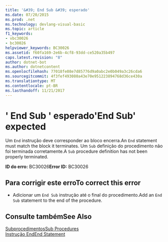```yaml
---
title: '&#39; End Sub &#39; esperado'
ms.date: 07/20/2015
ms.prod: .net
ms.technology: devlang-visual-basic
ms.topic: article
f1_keywords:
- vbc30026
- bc30026
helpviewer_keywords: BC30026
ms.assetid: f60fa169-2e6b-4cf8-93dd-ce520a35b497
caps.latest.revision: "8"
author: dotnet-bot
ms.author: dotnetcontent
ms.openlocfilehash: 77018fe08e7d85776d9a0abc2e0b049a3c26cda6
ms.sourcegitcommit: 4f3fef493080a43e70e951223894768d36ce430a
ms.translationtype: MT
ms.contentlocale: pt-BR
ms.lasthandoff: 11/21/2017
---
```

# <a name="39end-sub39-expected"></a><span data-ttu-id="1c71b-102">&#39; End Sub &#39; esperado</span><span class="sxs-lookup"><span data-stu-id="1c71b-102">&#39;End Sub&#39; expected</span></span>
<span data-ttu-id="1c71b-103">Um `End` instrução deve corresponder ao bloco encerra.</span><span class="sxs-lookup"><span data-stu-id="1c71b-103">An `End` statement must match the block it terminates.</span></span> <span data-ttu-id="1c71b-104">Um `Sub` definição do procedimento não foi terminada corretamente.</span><span class="sxs-lookup"><span data-stu-id="1c71b-104">A `Sub` procedure definition has not been properly terminated.</span></span>  
  
 <span data-ttu-id="1c71b-105">**ID do erro:** BC30026</span><span class="sxs-lookup"><span data-stu-id="1c71b-105">**Error ID:** BC30026</span></span>  
  
## <a name="to-correct-this-error"></a><span data-ttu-id="1c71b-106">Para corrigir este erro</span><span class="sxs-lookup"><span data-stu-id="1c71b-106">To correct this error</span></span>  
  
-   <span data-ttu-id="1c71b-107">Adicionar um `End Sub` instrução até o final do procedimento.</span><span class="sxs-lookup"><span data-stu-id="1c71b-107">Add an `End Sub` statement to the end of the procedure.</span></span>  
  
## <a name="see-also"></a><span data-ttu-id="1c71b-108">Consulte também</span><span class="sxs-lookup"><span data-stu-id="1c71b-108">See Also</span></span>  
 [<span data-ttu-id="1c71b-109">Subprocedimentos</span><span class="sxs-lookup"><span data-stu-id="1c71b-109">Sub Procedures</span></span>](../../visual-basic/programming-guide/language-features/procedures/sub-procedures.md)  
 [<span data-ttu-id="1c71b-110">Instrução End</span><span class="sxs-lookup"><span data-stu-id="1c71b-110">End Statement</span></span>](../../visual-basic/language-reference/statements/end-statement.md)
